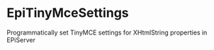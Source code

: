 EpiTinyMceSettings
==================

Programmatically set TinyMCE settings for XHtmlString properties in EPiServer
